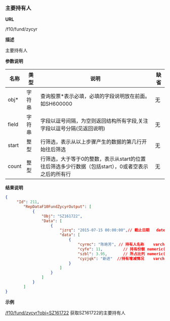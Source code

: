 
### 主要持有人  

**URL**

/f10/fund/zycyr

**描述**

主要持有人 

**参数说明**

|名称|类型|说明|缺省|
| -------- | -------- | -------- | -------- |
|obj\*|字符串|查询股票\*表示必填，必填的字段说明放在前面。如SH600000|无|
|field|字符串|字段以逗号间隔，为空则返回结构所有字段,关注字段以逗号分隔(见返回说明)|无|
|start|整型|行筛选，表示从以上步骤产生的数据的第几行开始往后筛选|无|
|count|整型|行筛选，大于等于0的整数，表示从start的位置往后筛选多少行数据（包括start），0或者空表示之后的所有行|无|


**结果说明**

```json
{
     "Id": 211,
        "RepDataF10FundZycyrOutput": [
            {
                "Obj": "SZ161722",
                "Data": [
                    {
                        "jzrq": "2015-07-15 00:00:00",// 截止日期	datetime
                        "data": [
                            {
                                "cyrmc": "陈艳芳",	// 持有人名称	varchar(100)
                                "cyfe": 11,			// 持有份额	numeric(19,2)
                                "szbl": 3.95,		// 所占比列	numeric(19,2)
                                "cyzjqk": "新进"	//持有增减情况	varchar(10)
                            }
                        ]
                    }
				]
			}
   	 	]
}
```

**示例**

[/f10/fund/zycyr?obj=SZ161722]($APIHOST$/f10/fund/zycyr?obj=SZ161722)
获取SZ161722的主要持有人
